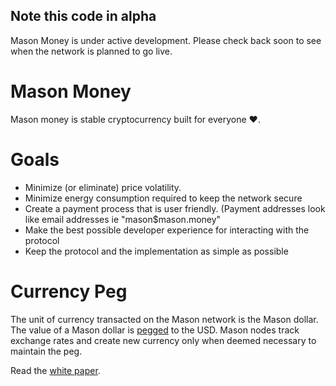 ## Note this code in alpha

Mason Money is under active development. Please check back soon to see when the
network is planned to go live.

# Mason Money

Mason money is stable cryptocurrency built for everyone :heart:.

# Goals
  * Minimize (or eliminate) price volatility.
  * Minimize energy consumption required to keep the network secure
  * Create a payment process that is user friendly. (Payment addresses look like
    email addresses ie
    "mason$mason.money"
  * Make the best possible developer experience for interacting with the
    protocol
  * Keep the protocol and the implementation as simple as possible

# Currency Peg
The unit of currency transacted on the  Mason network is the Mason dollar. The value of a Mason dollar is [pegged](https://en.wikipedia.org/wiki/Fixed_exchange-rate_system) to the USD. Mason nodes track exchange rates and create new currency only when deemed necessary to maintain the peg.

Read the [white paper](https://github.com/masonforest/masonmoney/blob/master/WHITEPAPER.md).
